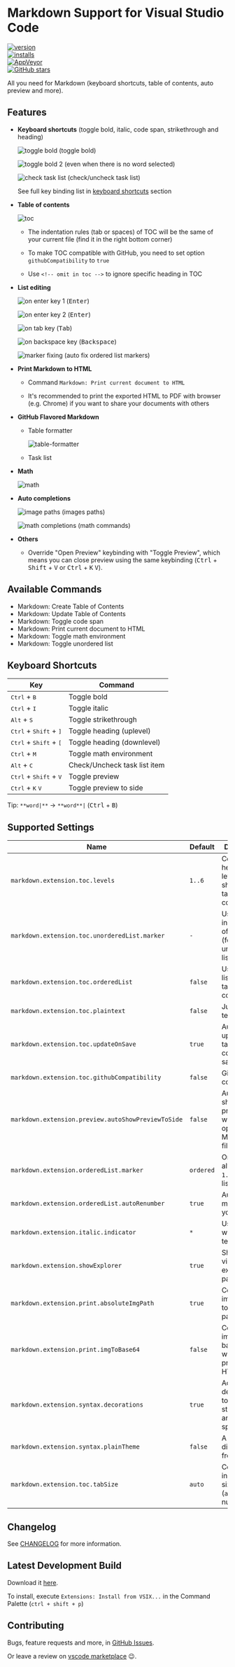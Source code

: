 # Markdown Support for Visual Studio Code

[![version](https://img.shields.io/vscode-marketplace/v/yzhang.markdown-all-in-one.svg?style=flat-square&label=vscode%20marketplace)](https://marketplace.visualstudio.com/items?itemName=yzhang.markdown-all-in-one)  
[![installs](https://img.shields.io/vscode-marketplace/d/yzhang.markdown-all-in-one.svg?style=flat-square)](https://marketplace.visualstudio.com/items?itemName=yzhang.markdown-all-in-one)  
[![AppVeyor](https://img.shields.io/appveyor/ci/neilsustc/vscode-markdown.svg?style=flat-square&label=appveyor%20build)](https://ci.appveyor.com/project/neilsustc/vscode-markdown)  
[![GitHub stars](https://img.shields.io/github/stars/neilsustc/vscode-markdown.svg?style=flat-square&label=github%20stars)](https://github.com/neilsustc/vscode-markdown)

All you need for Markdown (keyboard shortcuts, table of contents, auto preview and more).

## Features

- **Keyboard shortcuts** (toggle bold, italic, code span, strikethrough and heading)
  
  ![toggle bold](https://github.com/neilsustc/vscode-markdown/raw/master/images/gifs/keybinding.gif) (toggle bold)
  
  ![toggle bold 2](https://github.com/neilsustc/vscode-markdown/raw/master/images/gifs/keybinding2.gif) (even when there is no word selected)
  
  ![check task list](https://github.com/neilsustc/vscode-markdown/raw/master/images/gifs/keybinding-tasklist.gif) (check/uncheck task list)
  
  See full key binding list in [keyboard shortcuts](#keyboard-shortcuts) section

- **Table of contents**

  ![toc](https://github.com/neilsustc/vscode-markdown/raw/master/images/toc.png)

  - The indentation rules (tab or spaces) of TOC will be the same of your current file (find it in the right bottom corner)
  
  - To make TOC compatible with GitHub, you need to set option `githubCompatibility` to `true`
  
  - Use `<!-- omit in toc -->` to ignore specific heading in TOC

- **List editing**
  
  ![on enter key 1](https://github.com/neilsustc/vscode-markdown/raw/master/images/gifs/on-enter-key1.gif) (<kbd>Enter</kbd>)

  ![on enter key 2](https://github.com/neilsustc/vscode-markdown/raw/master/images/gifs/on-enter-key2.gif) (<kbd>Enter</kbd>)

  ![on tab key](https://github.com/neilsustc/vscode-markdown/raw/master/images/gifs/on-tab-key.gif) (<kbd>Tab</kbd>)

  ![on backspace key](https://github.com/neilsustc/vscode-markdown/raw/master/images/gifs/on-backspace-key.gif) (<kbd>Backspace</kbd>)

  ![marker fixing](https://github.com/neilsustc/vscode-markdown/raw/master/images/gifs/marker-fixing.gif) (auto fix ordered list markers)

- **Print Markdown to HTML**
  
  - Command `Markdown: Print current document to HTML`
  
  - It's recommended to print the exported HTML to PDF with browser (e.g. Chrome) if you want to share your documents with others

- **GitHub Flavored Markdown**
  
  - Table formatter
  
    ![table-formatter](https://github.com/neilsustc/vscode-markdown/raw/master/images/gifs/table-formatter.gif)

  - Task list

- **Math**
  
  ![math](https://github.com/neilsustc/vscode-markdown/raw/master/images/math.png)

- **Auto completions**

  ![image paths](https://github.com/neilsustc/vscode-markdown/raw/master/images/image-completions.png) (images paths)

  ![math completions](https://github.com/neilsustc/vscode-markdown/raw/master/images/math-completions.png) (math commands)

- **Others**
  
  - Override "Open Preview" keybinding with "Toggle Preview", which means you can close preview using the same keybinding (<kbd>Ctrl</kbd> + <kbd>Shift</kbd> + <kbd>V</kbd> or <kbd>Ctrl</kbd> + <kbd>K</kbd> <kbd>V</kbd>).

## Available Commands

- Markdown: Create Table of Contents
- Markdown: Update Table of Contents
- Markdown: Toggle code span
- Markdown: Print current document to HTML
- Markdown: Toggle math environment
- Markdown: Toggle unordered list

## Keyboard Shortcuts

| Key                                               | Command                      |
| ------------------------------------------------- | ---------------------------- |
| <kbd>Ctrl</kbd> + <kbd>B</kbd>                    | Toggle bold                  |
| <kbd>Ctrl</kbd> + <kbd>I</kbd>                    | Toggle italic                |
| <kbd>Alt</kbd> + <kbd>S</kbd>                     | Toggle strikethrough         |
| <kbd>Ctrl</kbd> + <kbd>Shift</kbd> + <kbd>]</kbd> | Toggle heading (uplevel)     |
| <kbd>Ctrl</kbd> + <kbd>Shift</kbd> + <kbd>[</kbd> | Toggle heading (downlevel)   |
| <kbd>Ctrl</kbd> + <kbd>M</kbd>                    | Toggle math environment      |
| <kbd>Alt</kbd> + <kbd>C</kbd>                     | Check/Uncheck task list item |
| <kbd>Ctrl</kbd> + <kbd>Shift</kbd> + <kbd>V</kbd> | Toggle preview               |
| <kbd>Ctrl</kbd> + <kbd>K</kbd> <kbd>V</kbd>       | Toggle preview to side       |


Tip: `**word|**` -> `**word**|` (<kbd>Ctrl</kbd> + <kbd>B</kbd>)

## Supported Settings

| Name                                               | Default   | Description                                                       |
| -------------------------------------------------- | --------- | ----------------------------------------------------------------- |
| `markdown.extension.toc.levels`                    | `1..6`    | Control the heading levels to show in the table of contents.      |
| `markdown.extension.toc.unorderedList.marker`      | `-`       | Use `-`, `*` or `+` in the table of contents (for unordered list) |
| `markdown.extension.toc.orderedList`               | `false`   | Use ordered list in the table of contents.                        |
| `markdown.extension.toc.plaintext`                 | `false`   | Just plain text.                                                  |
| `markdown.extension.toc.updateOnSave`              | `true`    | Automatically update the table of contents on save.               |
| `markdown.extension.toc.githubCompatibility`       | `false`   | GitHub compatibility                                              |
| `markdown.extension.preview.autoShowPreviewToSide` | `false`   | Automatically show preview when opening a Markdown file.          |
| `markdown.extension.orderedList.marker`            | `ordered` | Or `one`: always use `1.` as ordered list marker                  |
| `markdown.extension.orderedList.autoRenumber`      | `true`    | Auto fix list markers as you edits                                |
| `markdown.extension.italic.indicator`              | `*`       | Use `*` or `_` to wrap italic text                                |
| `markdown.extension.showExplorer`                  | `true`    | Show outline view in explorer panel                               |
| `markdown.extension.print.absoluteImgPath`         | `true`    | Convert image path to absolute path                               |
| `markdown.extension.print.imgToBase64`             | `false`   | Convert images to base64 when printing to HTML                    |
| `markdown.extension.syntax.decorations`            | `true`    | Add decorations to strikethrough and code spans                   |
| `markdown.extension.syntax.plainTheme`             | `false`   | A distraction-free theme                                          |
| `markdown.extension.toc.tabSize`                   | `auto`    | Control the indentation size of TOC (`auto` or a number)          |

## Changelog

See [CHANGELOG](https://github.com/neilsustc/vscode-markdown/blob/master/CHANGELOG.md) for more information.

## Latest Development Build

Download it [here](https://ci.appveyor.com/project/neilsustc/vscode-markdown/build/artifacts).

To install, execute `Extensions: Install from VSIX...` in the Command Palette (`ctrl + shift + p`)

## Contributing

Bugs, feature requests and more, in [GitHub Issues](https://github.com/neilsustc/vscode-markdown/issues).

Or leave a review on [vscode marketplace](https://marketplace.visualstudio.com/items?itemName=yzhang.markdown-all-in-one#review-details) 😉.
